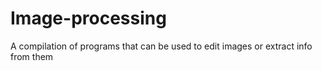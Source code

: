 # Image-processing
A compilation of programs that can be used to edit images or extract info from them
